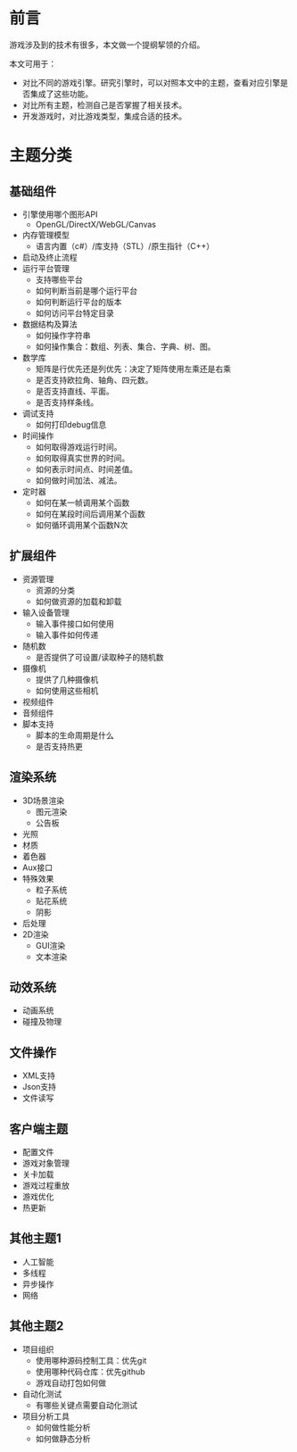 
# 前言

游戏涉及到的技术有很多，本文做一个提纲挈领的介绍。

本文可用于：

* 对比不同的游戏引擎。研究引擎时，可以对照本文中的主题，查看对应引擎是否集成了这些功能。
* 对比所有主题，检测自己是否掌握了相关技术。
* 开发游戏时，对比游戏类型，集成合适的技术。

# 主题分类

## 基础组件

* 引擎使用哪个图形API
  * OpenGL/DirectX/WebGL/Canvas
* 内存管理模型
  * 语言内置（c#）/库支持（STL）/原生指针（C++）
* 启动及终止流程
* 运行平台管理
  * 支持哪些平台
  * 如何判断当前是哪个运行平台
  * 如何判断运行平台的版本
  * 如何访问平台特定目录
* 数据结构及算法
  * 如何操作字符串
  * 如何操作集合：数组、列表、集合、字典、树、图。
* 数学库
  * 矩阵是行优先还是列优先：决定了矩阵使用左乘还是右乘
  * 是否支持欧拉角、轴角、四元数。
  * 是否支持直线、平面。
  * 是否支持样条线。
* 调试支持
  * 如何打印debug信息
* 时间操作
  * 如何取得游戏运行时间。
  * 如何取得真实世界的时间。
  * 如何表示时间点、时间差值。
  * 如何做时间加法、减法。
* 定时器
  * 如何在某一帧调用某个函数
  * 如何在某段时间后调用某个函数
  * 如何循环调用某个函数N次

## 扩展组件

* 资源管理
  * 资源的分类
  * 如何做资源的加载和卸载
* 输入设备管理
  * 输入事件接口如何使用
  * 输入事件如何传递
* 随机数
  * 是否提供了可设置/读取种子的随机数
* 摄像机
  * 提供了几种摄像机
  * 如何使用这些相机
* 视频组件
* 音频组件
* 脚本支持
  * 脚本的生命周期是什么
  * 是否支持热更

## 渲染系统

* 3D场景渲染
  * 图元渲染
  * 公告板
* 光照
* 材质
* 着色器
* Aux接口
* 特殊效果
  * 粒子系统
  * 贴花系统
  * 阴影
* 后处理
* 2D渲染
  * GUI渲染
  * 文本渲染

## 动效系统

* 动画系统
* 碰撞及物理

## 文件操作

* XML支持
* Json支持
* 文件读写

## 客户端主题

* 配置文件
* 游戏对象管理
* 关卡加载
* 游戏过程重放
* 游戏优化
* 热更新

## 其他主题1

* 人工智能
* 多线程
* 异步操作
* 网络

## 其他主题2

* 项目组织
  * 使用哪种源码控制工具：优先git
  * 使用哪种代码仓库：优先github
  * 游戏自动打包如何做
* 自动化测试
  * 有哪些关键点需要自动化测试
* 项目分析工具
  * 如何做性能分析
  * 如何做静态分析